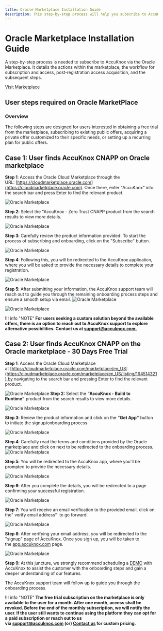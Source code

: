 ```yaml
---
title: Oracle Marketplace Installation Guide
description: This step-by-step process will help you subscribe to AccuKnox via the Oracle Marketplace. It details the actions within the marketplace, the workflow for subscription and access, post-registration access acquisition, and the subsequent steps.
---
```


# Oracle Marketplace Installation Guide

A step-by-step process is needed to subscribe to AccuKnox via the Oracle Marketplace. It details the actions within the marketplace, the workflow for subscription and access, post-registration access acquisition, and the subsequent steps.

[Visit Marketplace](https://cloudmarketplace.oracle.com/marketplace/en_US/listing/164514321)

## User steps required on Oracle MarketPlace

### Overview

The following steps are designed for users interested in obtaining a free trial from the marketplace, subscribing to existing public offers, acquiring a private offer customized to their specific needs, or setting up a recurring plan for public offers.

## Case 1: User finds AccuKnox CNAPP on Oracle marketplace

**Step 1**: Access the Oracle Cloud Marketplace through the URL: [https://cloudmarketplace.oracle.com](https://cloudmarketplace.oracle.com). Once there, enter "AccuKnox" into the search bar and press Enter to find the relevant product.

![Oracle Marketplace](images/oracle-playbook/image5.png)

**Step 2**: Select the "AccuKnox - Zero Trust CNAPP product from the search results to view more details.

![Oracle Marketplace](images/oracle-playbook/image11.png)

**Step 3**: Carefully review the product information provided. To start the process of subscribing and onboarding, click on the "Subscribe" button.

![Oracle Marketplace](images/oracle-playbook/image13.png)

**Step 4**: Following this, you will be redirected to the AccuKnox application, where you will be asked to provide the necessary details to complete your registration.

![Oracle Marketplace](images/oracle-playbook/image1.png)

**Step 5**: After submitting your information, the AccuKnox support team will reach out to guide you through the remaining onboarding process steps and ensure a smooth setup via email.
![Oracle Marketplace](images/oracle-playbook/image2.png)

![Oracle Marketplace](images/oracle-playbook/image6.png)

!!! info "NOTE"
    **For users seeking a custom solution beyond the available offers, there is an option to reach out to AccuKnox support to explore alternative possibilities. Contact us at [support@accuknox.com.](mailto:support@accuknox.com)**

## Case 2: User finds AccuKnox CNAPP on the Oracle marketplace - 30 Days Free Trial

**Step 1**: Access the Oracle Cloud Marketplace at [https://cloudmarketplace.oracle.com/marketplace/en_US](https://cloudmarketplace.oracle.com/marketplace/en_US/listing/164514321) by navigating to the search bar and pressing Enter to find the relevant product.

![Oracle Marketplace](images/oracle-playbook/image5.png)
**Step 2:** Select the **"AccuKnox - Build to Runtime"** product from the search results to view more details.

![Oracle Marketplace](images/oracle-playbook/image9.png)

**Step 3**: Review the product information and click on the **"Get App"** button to initiate the signup/onboarding process

![Oracle Marketplace](images/oracle-playbook/image7.png)

**Step 4**: Carefully read the terms and conditions provided by the Oracle marketplace and click on next to be redirected to the onboarding process.
![Oracle Marketplace](images/oracle-playbook/image4.png)

**Step 5**: You will be redirected to the AccuKnox app, where you'll be prompted to provide the necessary details.

![Oracle Marketplace](images/oracle-playbook/image3.png)

**Step 6**: After you complete the details, you will be redirected to a page confirming your successful registration.

![Oracle Marketplace](images/oracle-playbook/image8.png)

**Step 7**: You will receive an email verification to the provided email, click on the" verify email address"  to go forward.

![Oracle Marketplace](images/oracle-playbook/image12.png)

**Step 8**: After verifying your email address, you will be redirected to the "signup" page of AccuKnox. Once you sign up, you will be taken to the [app.accuknox.com](http://app.accuknox.com) page.

![Oracle Marketplace](images/oracle-playbook/image10.png)

**Step 9**: At this juncture, we strongly recommend scheduling a [DEMO](https://www.accuknox.com/demo) with AccuKnox to assist the customer with the onboarding steps and gain a deeper understanding of our features.

The AccuKnox support team will follow up to guide you through the onboarding process.

!!! info "NOTE"
    **The free trial subscription on the marketplace is only available to the user for a month. After one month, access shall be revoked. Before the end of the monthly subscription, we will notify the user. If the user still wants to continue using the platform they can opt for a paid subscription or reach out to us via <support@accuknox.com> (or) [Contact us](http://accuknox.com/contact-us&sa=D&source=editors&ust=1721804357692072&usg=AOvVaw3PvrZFucn4Ri3cop5b4b42) for custom pricing.**